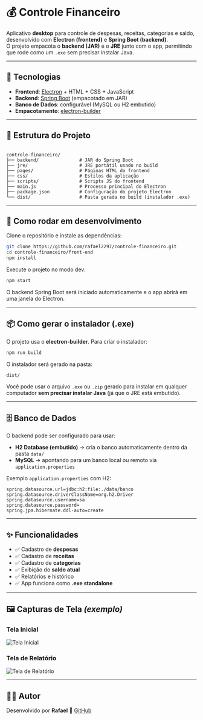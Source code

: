 
# 💰 Controle Financeiro

Aplicativo **desktop** para controle de despesas, receitas, categorias e saldo, desenvolvido com **Electron (frontend)** e **Spring Boot (backend)**.  
O projeto empacota o **backend (JAR)** e o **JRE** junto com o app, permitindo que rode como um `.exe` sem precisar instalar Java.

---

## 🚀 Tecnologias

- **Frontend**: [Electron](https://www.electronjs.org/) + HTML + CSS + JavaScript  
- **Backend**: [Spring Boot](https://spring.io/projects/spring-boot) (empacotado em JAR)  
- **Banco de Dados**: configurável (MySQL ou H2 embutido)  
- **Empacotamento**: [electron-builder](https://www.electron.build/)

---

## 📂 Estrutura do Projeto

```

controle-financeiro/
├── backend/               # JAR do Spring Boot
├── jre/                   # JRE portátil usado no build
├── pages/                 # Páginas HTML do frontend
├── css/                   # Estilos da aplicação
├── scripts/               # Scripts JS do frontend
├── main.js                # Processo principal do Electron
├── package.json           # Configuração do projeto Electron
└── dist/                  # Pasta gerada no build (instalador .exe)

````

---

## 🔧 Como rodar em desenvolvimento

Clone o repositório e instale as dependências:

```sh
git clone https://github.com/rafael2297/controle-financeiro.git
cd controle-financeiro/front-end
npm install
````

Execute o projeto no modo dev:

```sh
npm start
```

O backend Spring Boot será iniciado automaticamente e o app abrirá em uma janela do Electron.

---

## 📦 Como gerar o instalador (.exe)

O projeto usa o **electron-builder**. Para criar o instalador:

```sh
npm run build
```

O instalador será gerado na pasta:

```
dist/
```

Você pode usar o arquivo `.exe` ou `.zip` gerado para instalar em qualquer computador **sem precisar instalar Java** (já que o JRE está embutido).

---

## 🗄️ Banco de Dados

O backend pode ser configurado para usar:

* **H2 Database (embutido)** → cria o banco automaticamente dentro da pasta `data/`
* **MySQL** → apontando para um banco local ou remoto via `application.properties`

Exemplo `application.properties` com H2:

```properties
spring.datasource.url=jdbc:h2:file:./data/banco
spring.datasource.driverClassName=org.h2.Driver
spring.datasource.username=sa
spring.datasource.password=
spring.jpa.hibernate.ddl-auto=create
```

---

## ✨ Funcionalidades

* ✅ Cadastro de **despesas**
* ✅ Cadastro de **receitas**
* ✅ Cadastro de **categorias**
* ✅ Exibição do **saldo atual**
* ✅ Relatórios e histórico
* ✅ App funciona como **.exe standalone**

---

## 🖼️ Capturas de Tela *(exemplo)*

### Tela Inicial
![Tela Inicial](https://github.com/rafael2297/controle-financeiro/raw/main/front-end/assets/screenshots/home.png)

### Tela de Relatório
![Tela de Relatório](https://github.com/rafael2297/controle-financeiro/raw/main/front-end/assets/screenshots/relatorio.png)

---

## 👨‍💻 Autor

Desenvolvido por **Rafael**
📌 [GitHub](https://github.com/rafael2297)



